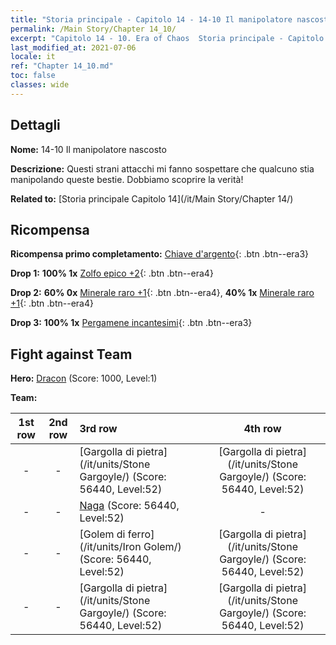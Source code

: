 ```yaml
---
title: "Storia principale - Capitolo 14 - 14-10 Il manipolatore nascosto"
permalink: /Main Story/Chapter 14_10/
excerpt: "Capitolo 14 - 10. Era of Chaos  Storia principale - Capitolo 14_10. 14-10 Il manipolatore nascosto"
last_modified_at: 2021-07-06
locale: it
ref: "Chapter 14_10.md"
toc: false
classes: wide
---
```


## Dettagli

 **Nome:** 14-10 Il manipolatore nascosto

 **Descrizione:** Questi strani attacchi mi fanno sospettare che qualcuno stia manipolando queste bestie. Dobbiamo scoprire la verità!

 **Related to:** [Storia principale Capitolo 14](/it/Main Story/Chapter 14/)

## Ricompensa

 **Ricompensa primo completamento:** [Chiave d'argento](/ItemsIT/con_693/){: .btn .btn--era3}

 **Drop 1:** **100% 1x** [Zolfo epico +2](/ItemsIT/mat_50/){: .btn .btn--era4}

 **Drop 2:** **60% 0x** [Minerale raro +1](/ItemsIT/mat_40/){: .btn .btn--era4}, **40% 1x** [Minerale raro +1](/ItemsIT/mat_40/){: .btn .btn--era4}

 **Drop 3:** **100% 1x** [Pergamene incantesimi](/ItemsIT/con_694/){: .btn .btn--era3}


## Fight against Team
 **Hero:** [Dracon](/it/heroes/Dracon/) (Score: 1000, Level:1)

 **Team:**


  | 1st row | 2nd row | 3rd row | 4th row |
  |:----:|:----:|:----|:----:|
  | - | - | [Gargolla di pietra](/it/units/Stone Gargoyle/) (Score: 56440, Level:52)  | [Gargolla di pietra](/it/units/Stone Gargoyle/) (Score: 56440, Level:52)  |
  | - | - | [Naga](/it/units/Naga/) (Score: 56440, Level:52)  | - |
  | - | - | [Golem di ferro](/it/units/Iron Golem/) (Score: 56440, Level:52)  | [Gargolla di pietra](/it/units/Stone Gargoyle/) (Score: 56440, Level:52)  |
  | - | - | [Gargolla di pietra](/it/units/Stone Gargoyle/) (Score: 56440, Level:52)  | [Gargolla di pietra](/it/units/Stone Gargoyle/) (Score: 56440, Level:52)  |



